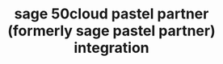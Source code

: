 ---
title: "sage 50cloud pastel partner (formerly sage pastel partner) integration"
titleList: sage 50cloud pastel partner
summary: "Formerly Sage Pastel Partner: This tried and tested accounting software includes direct bank feeds and many useful cloud features to help you boost productivity."
type: platform
image: "/uploads/logo-platform-sage-50cloud-pastel-partner.png"
weight: 8
---